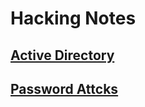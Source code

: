 # Hacking Notes

## [Active Directory](ActiveDirectory.md)

## [Password Attcks](PasswordAttacks.md)
